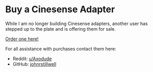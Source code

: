 # Buy a Cinesense Adapter

While I am no longer building Cinesense adapters, another user has stepped up to the plate and is offering them for sale.

[Order one here!](https://t.ly/MLgYi)

For all assistance with purchases contact them here:

- Reddit: [u/Axodude](https://www.reddit.com/user/Axodude/)
- GitHub: [johnrstillwell](https://github.com/johnrstillwell)
